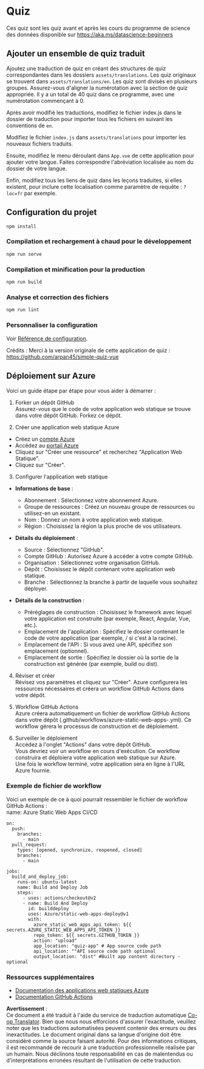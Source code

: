 <!--
CO_OP_TRANSLATOR_METADATA:
{
  "original_hash": "e92c33ea498915a13c9aec162616db18",
  "translation_date": "2025-08-25T17:39:51+00:00",
  "source_file": "quiz-app/README.md",
  "language_code": "fr"
}
-->
# Quiz

Ces quiz sont les quiz avant et après les cours du programme de science des données disponible sur https://aka.ms/datascience-beginners

## Ajouter un ensemble de quiz traduit

Ajoutez une traduction de quiz en créant des structures de quiz correspondantes dans les dossiers `assets/translations`. Les quiz originaux se trouvent dans `assets/translations/en`. Les quiz sont divisés en plusieurs groupes. Assurez-vous d'aligner la numérotation avec la section de quiz appropriée. Il y a un total de 40 quiz dans ce programme, avec une numérotation commençant à 0.

Après avoir modifié les traductions, modifiez le fichier index.js dans le dossier de traduction pour importer tous les fichiers en suivant les conventions de `en`.

Modifiez le fichier `index.js` dans `assets/translations` pour importer les nouveaux fichiers traduits.

Ensuite, modifiez le menu déroulant dans `App.vue` de cette application pour ajouter votre langue. Faites correspondre l'abréviation localisée au nom du dossier de votre langue.

Enfin, modifiez tous les liens de quiz dans les leçons traduites, si elles existent, pour inclure cette localisation comme paramètre de requête : `?loc=fr` par exemple.

## Configuration du projet

```
npm install
```

### Compilation et rechargement à chaud pour le développement

```
npm run serve
```

### Compilation et minification pour la production

```
npm run build
```

### Analyse et correction des fichiers

```
npm run lint
```

### Personnaliser la configuration

Voir [Référence de configuration](https://cli.vuejs.org/config/).

Crédits : Merci à la version originale de cette application de quiz : https://github.com/arpan45/simple-quiz-vue

## Déploiement sur Azure

Voici un guide étape par étape pour vous aider à démarrer :

1. Forker un dépôt GitHub  
Assurez-vous que le code de votre application web statique se trouve dans votre dépôt GitHub. Forkez ce dépôt.

2. Créer une application web statique Azure  
- Créez un [compte Azure](http://azure.microsoft.com)  
- Accédez au [portail Azure](https://portal.azure.com)  
- Cliquez sur "Créer une ressource" et recherchez "Application Web Statique".  
- Cliquez sur "Créer".

3. Configurer l'application web statique  
- **Informations de base** :  
  - Abonnement : Sélectionnez votre abonnement Azure.  
  - Groupe de ressources : Créez un nouveau groupe de ressources ou utilisez-en un existant.  
  - Nom : Donnez un nom à votre application web statique.  
  - Région : Choisissez la région la plus proche de vos utilisateurs.

- **Détails du déploiement** :  
  - Source : Sélectionnez "GitHub".  
  - Compte GitHub : Autorisez Azure à accéder à votre compte GitHub.  
  - Organisation : Sélectionnez votre organisation GitHub.  
  - Dépôt : Choisissez le dépôt contenant votre application web statique.  
  - Branche : Sélectionnez la branche à partir de laquelle vous souhaitez déployer.

- **Détails de la construction** :  
  - Préréglages de construction : Choisissez le framework avec lequel votre application est construite (par exemple, React, Angular, Vue, etc.).  
  - Emplacement de l'application : Spécifiez le dossier contenant le code de votre application (par exemple, / si c'est à la racine).  
  - Emplacement de l'API : Si vous avez une API, spécifiez son emplacement (optionnel).  
  - Emplacement de sortie : Spécifiez le dossier où la sortie de la construction est générée (par exemple, build ou dist).

4. Réviser et créer  
Révisez vos paramètres et cliquez sur "Créer". Azure configurera les ressources nécessaires et créera un workflow GitHub Actions dans votre dépôt.

5. Workflow GitHub Actions  
Azure créera automatiquement un fichier de workflow GitHub Actions dans votre dépôt (.github/workflows/azure-static-web-apps-<nom>.yml). Ce workflow gérera le processus de construction et de déploiement.

6. Surveiller le déploiement  
Accédez à l'onglet "Actions" dans votre dépôt GitHub.  
Vous devriez voir un workflow en cours d'exécution. Ce workflow construira et déploiera votre application web statique sur Azure.  
Une fois le workflow terminé, votre application sera en ligne à l'URL Azure fournie.

### Exemple de fichier de workflow

Voici un exemple de ce à quoi pourrait ressembler le fichier de workflow GitHub Actions :  
name: Azure Static Web Apps CI/CD  
```
on:
  push:
    branches:
      - main
  pull_request:
    types: [opened, synchronize, reopened, closed]
    branches:
      - main

jobs:
  build_and_deploy_job:
    runs-on: ubuntu-latest
    name: Build and Deploy Job
    steps:
      - uses: actions/checkout@v2
      - name: Build And Deploy
        id: builddeploy
        uses: Azure/static-web-apps-deploy@v1
        with:
          azure_static_web_apps_api_token: ${{ secrets.AZURE_STATIC_WEB_APPS_API_TOKEN }}
          repo_token: ${{ secrets.GITHUB_TOKEN }}
          action: "upload"
          app_location: "quiz-app" # App source code path
          api_location: ""API source code path optional
          output_location: "dist" #Built app content directory - optional
```

### Ressources supplémentaires  
- [Documentation des applications web statiques Azure](https://learn.microsoft.com/azure/static-web-apps/getting-started)  
- [Documentation GitHub Actions](https://docs.github.com/actions/use-cases-and-examples/deploying/deploying-to-azure-static-web-app)  

**Avertissement** :  
Ce document a été traduit à l'aide du service de traduction automatique [Co-op Translator](https://github.com/Azure/co-op-translator). Bien que nous nous efforcions d'assurer l'exactitude, veuillez noter que les traductions automatisées peuvent contenir des erreurs ou des inexactitudes. Le document original dans sa langue d'origine doit être considéré comme la source faisant autorité. Pour des informations critiques, il est recommandé de recourir à une traduction professionnelle réalisée par un humain. Nous déclinons toute responsabilité en cas de malentendus ou d'interprétations erronées résultant de l'utilisation de cette traduction.
